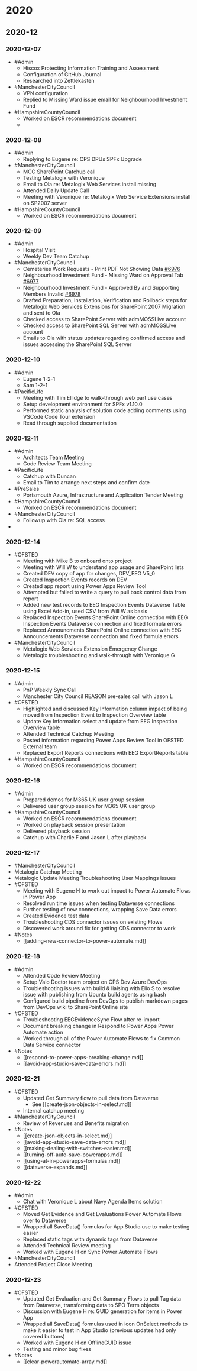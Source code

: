 # 2020
## 2020-12
### 2020-12-07

- #Admin
  - Hiscox Protecting Information Training and Assessment
  - Configuration of GitHub Journal
  - Researched into Zettlekasten
- #ManchesterCityCouncil
  - VPN configuration
  - Replied to Missing Ward issue email for Neighbourhood Investment Fund
- #HampshireCountyCouncil
  - Worked on ESCR recommendations document
  - 
### 2020-12-08

- #Admin
  - Replying to Eugene re: CPS DPUs SPFx Upgrade
- #ManchesterCityCouncil
  - MCC SharePoint Catchup call
  - Testing Metalogix with Veronique
  - Email to Ola re: Metalogix Web Services install missing
  - Attended Daily Update Call
  - Meeting with Veronique re: Metalogix Web Service Extensions install on SP2007 server
- #HampshireCountyCouncil
  - Worked on ESCR recommendations document

### 2020-12-09

- #Admin 
  - Hospital Visit
  - Weekly Dev Team Catchup
- #ManchesterCityCouncil
  - Cemeteries Work Requests - Print PDF Not Showing Data [#6976](https://dev.azure.com/cpsglobal/MCC%20Google%20Migration/_workitems/edit/6976)
  - Neighbourhood Investment Fund - Missing Ward on Approval Tab [#6977](https://dev.azure.com/cpsglobal/MCC%20Google%20Migration/_workitems/edit/6977)
  - Neighbourhood Investment Fund - Approved By and Supporting Members Invalid [#6978](https://dev.azure.com/cpsglobal/MCC%20Google%20Migration/_workitems/edit/6978)
  - Drafted Preparation, Installation, Verification and Rollback steps for Metalogix Web Services Extensions for SharePoint 2007 Migration and sent to Ola
  - Checked access to SharePoint Server with admMOSSLive account
  - Checked access to SharePoint SQL Server with admMOSSLive account
  - Emails to Ola with status updates regarding confirmed access and issues accessing the SharePoint SQL Server

### 2020-12-10

- #Admin
  - Eugene 1-2-1
  - Sam 1-2-1
- #PacificLife
  - Meeting with Tim Ellidge to walk-through web part use cases
  - Setup development environment for SPFx v1.10.0
  - Performed static analysis of solution code adding comments using VSCode Code Tour extension
  - Read through supplied documentation

### 2020-12-11

- #Admin
  - Architects Team Meeting
  - Code Review Team Meeting
- #PacificLife
  - Catchup with Duncan
  - Email to Tim to arrange next steps and confirm date
- #PreSales
  - Portsmouth Azure, Infrastructure and Application Tender Meeting
- #HampshireCountyCouncil
  - Worked on ESCR recommendations document
- #ManchesterCityCouncil
  - Followup with Ola re: SQL access
- 
### 2020-12-14

- #OFSTED
  - Meeting with Mike B to onboard onto project
  - Meeting with Will W to understand app usage and SharePoint lists
  - Created DEV copy of app for changes, DEV_EEG V5_0
  - Created Inspection Events records on DEV
  - Created app report using Power Apps Review Tool
  - Attempted but failed to write a query to pull back control data from report
  - Added new test records to EEG Inspection Events Dataverse Table using Excel Add-in, used CSV from Will W as basis
  - Replaced Inspection Events SharePoint Online connection with EEG Inspection Events Dataverse connection and fixed formula errors
  - Replaced Announcments SharePoint Online connection with EEG Announcements Dataverse connection and fixed formula errors
- #ManchesterCityCouncil
  - Metalogix Web Services Extension Emergency Change
  - Metalogix troubleshooting and walk-through with Veronique G
### 2020-12-15

- #Admin
  - PnP Weekly Sync Call
  - Manchester City Council REASON pre-sales call with Jason L
- #OFSTED
  - Highlighted and discussed Key Information column impact of being moved from Inspection Event to Inspection Overview table
  - Update Key Information select and update from EEG Inspection Overview table
  - Attended Technical Catchup Meeting
  - Posted information regarding Power Apps Review Tool in OFSTED External team
  - Replaced Export Reports connections with EEG ExportReports table
- #HampshireCountyCouncil
  -  Worked on ESCR recommendations document

### 2020-12-16

- #Admin
  - Prepared demos for M365 UK user group session
  - Delivered user group session for M365 UK user group
- #HampshireCountyCouncil
  -  Worked on ESCR recommendations document
  -  Worked on playback session presentation
  -  Delivered playback session
  -  Catchup with Charlie F and Jason L after playback

### 2020-12-17

- #ManchesterCityCouncil
 - Metalogix Catchup Meeting
 - Metalogic Update Meeting Troubleshooting User Mappings issues
- #OFSTED
  - Meeting with Eugene H to work out impact to Power Automate Flows in Power App
  - Resolved run time issues when testing Dataverse connections
  - Further testing of new connections, wrapping Save Data errors
  - Created Evidence test data
  - Troubleshooting CDS connector issues on existing Flows
  - Discovered work around fix for getting CDS connector to work 
- #Notes
  - [[adding-new-connector-to-power-automate.md]]

### 2020-12-18

- #Admin
  - Attended Code Review Meeting
  - Setup Valo Doctor team project on CPS Dev Azure DevOps
  - Troubleshooting issues with build & liaising with Elio S to resolve issue with publishing from Ubuntu build agents using bash
  - Configured build pipeline from DevOps to publish markdown pages from DevOps wiki to SharePoint Online site
- #OFSTED
  - Troubleshooting EEGEvidenceSync Flow after re-import
  - Document breaking change in Respond to Power Apps Power Automate action
  - Worked through all of the Power Automate Flows to fix Common Data Service connector
- #Notes
  - [[respond-to-power-apps-breaking-change.md]]
  - [[avoid-app-studio-save-data-errors.md]]

### 2020-12-21

- #OFSTED
  - Updated Get Summary flow to pull data from Dataverse
    - See [[create-json-objects-in-select.md]]
  - Internal catchup meeting
- #ManchesterCityCouncil
  - Review of Revenues and Benefits migration
- #Notes
  - [[create-json-objects-in-select.md]]
  - [[avoid-app-studio-save-data-errors.md]]
  - [[making-dealing-with-switches-easier.md]]
  - [[turning-off-auto-save-powerapps.md]]
  - [[using-at-in-powerapps-formulas.md]]
  - [[dataverse-expands.md]]

### 2020-12-22

- #Admin
  - Chat with Veronique L about Navy Agenda Items solution
- #OFSTED
  - Moved Get Evidence and Get Evaluations Power Automate Flows over to Dataverse
  - Wrapped all SaveData() formulas for App Studio use to make testing easier
  - Replaced static tags with dynamic tags from Dataverse
  - Attended Technical Review meeting
  - Worked with Eugene H on Sync Power Automate Flows
- #ManchesterCityCouncil
 - Attended Project Close Meeting

### 2020-12-23

- #OFSTED
  - Updated Get Evaluation and Get Summary Flows to pull Tag data from Dataverse, transforming data to SPO Term objects
  - Discussion with Eugene H re: GUID generation for items in Power App
  - Wrapped all SaveData() formulas used in icon OnSelect methods to make it easier to test in App Studio (previous updates had only covered buttons)
  - Worked with Eugene H on OfflineGUID issue
  - Testing and minor bug fixes
- #Notes
  - [[clear-powerautomate-array.md]]
